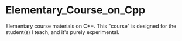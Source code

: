 # Elementary_Course_on_Cpp
Elementary course materials on C++. This "course" is designed for the student(s) I teach, and it's purely experimental.
